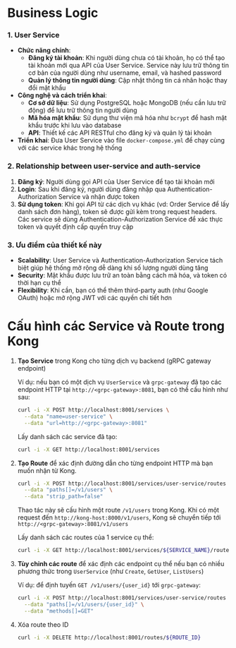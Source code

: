 # Business Logic

### 1. **User Service**
   - **Chức năng chính**:
     - **Đăng ký tài khoản**: Khi người dùng chưa có tài khoản, họ có thể tạo tài khoản mới qua API của User Service. Service này lưu trữ thông tin cơ bản của người dùng như username, email, và hashed password
     - **Quản lý thông tin người dùng**: Cập nhật thông tin cá nhân hoặc thay đổi mật khẩu
   - **Công nghệ và cách triển khai**:
     - **Cơ sở dữ liệu**: Sử dụng PostgreSQL hoặc MongoDB (nếu cần lưu trữ động) để lưu trữ thông tin người dùng
     - **Mã hóa mật khẩu**: Sử dụng thư viện mã hóa như `bcrypt` để hash mật khẩu trước khi lưu vào database
     - **API**: Thiết kế các API RESTful cho đăng ký và quản lý tài khoản
   - **Triển khai**: Đưa User Service vào file `docker-compose.yml` để chạy cùng với các service khác trong hệ thống

### 2. **Relationship between user-service and auth-service**
1. **Đăng ký**: Người dùng gọi API của User Service để tạo tài khoản mới
2. **Login**: Sau khi đăng ký, người dùng đăng nhập qua Authentication-Authorization Service và nhận được token
3. **Sử dụng token**: Khi gọi API từ các dịch vụ khác (vd: Order Service để lấy danh sách đơn hàng), token sẽ được gửi kèm trong request headers. Các service sẽ dùng Authentication-Authorization Service để xác thực token và quyết định cấp quyền truy cập

### 3. **Ưu điểm của thiết kế này**
- **Scalability**: User Service và Authentication-Authorization Service tách biệt giúp hệ thống mở rộng dễ dàng khi số lượng người dùng tăng
- **Security**: Mật khẩu được lưu trữ an toàn bằng cách mã hóa, và token có thời hạn cụ thể
- **Flexibility**: Khi cần, bạn có thể thêm third-party auth (như Google OAuth) hoặc mở rộng JWT với các quyền chi tiết hơn

# Cấu hình các Service và Route trong Kong

1. **Tạo Service** trong Kong cho từng dịch vụ backend (gRPC gateway endpoint)

   Ví dụ: nếu bạn có một dịch vụ `UserService` và `grpc-gateway` đã tạo các endpoint HTTP tại `http://<grpc-gateway>:8081`, bạn có thể cấu hình như sau:

   ```bash
   curl -i -X POST http://localhost:8001/services \
     --data "name=user-service" \
     --data "url=http://<grpc-gateway>:8081"
   ```
   Lấy danh sách các service đã tạo:

   ```bash
   curl -i -X GET http://localhost:8001/services
   ```

2. **Tạo Route** để xác định đường dẫn cho từng endpoint HTTP mà bạn muốn nhận từ Kong.

   ```bash
   curl -i -X POST http://localhost:8001/services/user-service/routes \
     --data "paths[]=/v1/users" \
     --data "strip_path=false"
   ```

   Thao tác này sẽ cấu hình một route `/v1/users` trong Kong. Khi có một request đến `http://kong-host:8000/v1/users`, Kong sẽ chuyển tiếp tới `http://<grpc-gateway>:8081/v1/users`

   Lấy danh sách các routes của 1 service cụ thể:

   ```bash
   curl -i -X GET http://localhost:8001/services/${SERVICE_NAME}/routes
   ```

3. **Tùy chỉnh các route** để xác định các endpoint cụ thể nếu bạn có nhiều phương thức trong `UserService` (như `Create`, `GetUser`, `ListUsers`)

   Ví dụ: để định tuyến `GET /v1/users/{user_id}` tới `grpc-gateway`:
   ```bash
   curl -i -X POST http://localhost:8001/services/user-service/routes \
     --data "paths[]=/v1/users/{user_id}" \
     --data "methods[]=GET"
   ```

4. Xóa route theo ID

   ```bash
   curl -i -X DELETE http://localhost:8001/routes/${ROUTE_ID}
   ```
